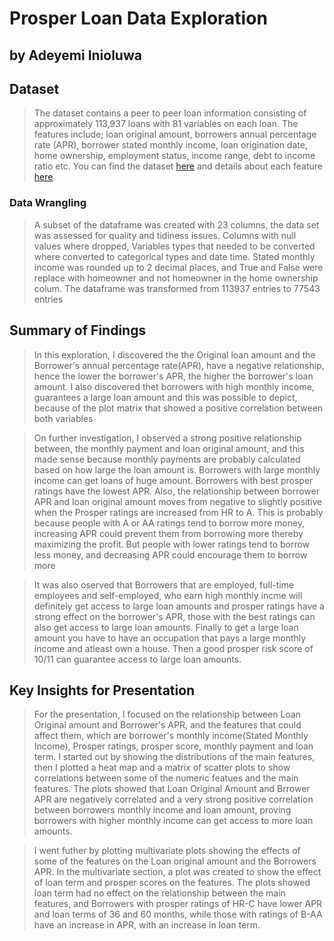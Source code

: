 # Prosper Loan Data Exploration

## by Adeyemi Inioluwa


## Dataset

> The dataset contains a peer to peer loan information consisting of approximately 113,937 loans with 81 variables on each loan. The features include;  loan original amount, borrowers annual percentage rate (APR), borrower stated monthly income, loan origination date, home ownership, employment status, income range, debt to income ratio etc. You can find the dataset [here](https://s3.amazonaws.com/udacity-hosted-downloads/ud651/prosperLoanData.csv) and details about each feature [here](https://www.google.com/url?q=https://docs.google.com/spreadsheet/ccc?key%3D0AllIqIyvWZdadDd5NTlqZ1pBMHlsUjdrOTZHaVBuSlE%26usp%3Dsharing&sa=D&source=editors&ust=1666207824399543&usg=AOvVaw2f-n4aISScc1zmzpWtnMxv)


### Data Wrangling

> A subset of the dataframe was created with 23 columns, the data set was assessed for quality and tidiness issues. 
Columns with null values where dropped, Variables types that needed to be converted where converted to categorical types and date time.
Stated monthly income was rounded up to 2 decimal places, and True and False were replace with homeowner and not homeowner in the home ownership colum. The dataframe was transformed from 113937 entries to 77543 entries


## Summary of Findings

> In this exploration, I discovered the the Original loan amount and the Borrower's annual percentage rate(APR), have a negative relationship, hence the lower the borrower's APR, the higher the borrower's loan amount. I also discovered thet borrowers with high monthly income, guarantees a large loan amount and this was possible to depict, because of the plot matrix that showed a positive correlation between both variables

> On further investigation, I observed a strong positive relationship between, the monthly payment and loan original amount, and this made sense because monthly payments are probably calculated based on how large the loan amount is. 
Borrowers with large monthly income can get loans of huge amount. Borrowers with best prosper ratings have the lowest APR. Also, the relationship between borrower APR and loan original amount moves from negative to slightly positive when the Prosper ratings are increased from HR to A. This is probably because people with A or AA ratings tend to borrow more money, increasing APR could prevent them from borrowing more thereby maximizing the profit. But people with lower ratings tend to borrow less money, and decreasing APR could encourage them to borrow more 

> It was also oserved that Borrowers that are employed, full-time employees and self-employed, who earn high monthly incme will definitely get access to large loan amounts and  prosper ratings have a strong effect on the borrower's APR, those with the best ratings can also get access to large loan amounts.
Finally to get a large loan amount you have to have an occupation that pays a large monthly income and atleast own a house. Then a good prosper risk score of 10/11 can guarantee access to large loan amounts.

## Key Insights for Presentation

> For the presentation, I focused on the relationship between Loan Original amount and Borrower's APR, and the features that could affect them, which are borrower's monthly income(Stated Monthly Income), Prosper ratings, prosper score, monthly payment and loan term. I started out by showing the distributions of the main features, then I plotted a heat map and a matrix of scatter plots to show correlations between some of the numeric featues and the main features. 
The plots showed that Loan Original Amount and Brrower APR are negatively correlated and a very strong positive correlation between borrowers monthly income and loan amount, proving borrowers with higher monthly income can get access to more loan amounts.

> I went futher by plotting multivariate plots showing the effects of some of the features on the Loan original amount and the Borrowers APR. In the multivariate section, a plot was created to show the effect of loan term and prosper scores on the features. 
The plots showed loan term had no effect on the relationship between the main features, and Borrowers with prosper ratings of HR-C have lower APR and loan terms of 36 and 60 months, while those with ratings of B-AA have an increase in APR, with an increase in loan term.